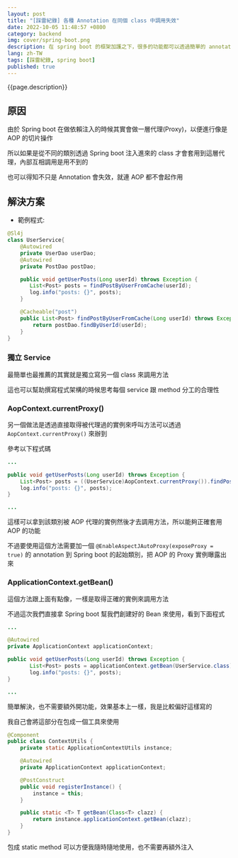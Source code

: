 ```yaml
---
layout: post
title: "[踩雷紀錄] 各種 Annotation 在同個 class 中調用失效"
date: 2022-10-05 11:48:57 +0800
category: backend
img: cover/spring-boot.png
description: 在 spring boot 的框架加護之下，很多的功能都可以透過簡單的 annotation 啟用，像是 @Transactional 或是 @Cacheable 都是常會用到的，不過這些功能卻會在同個 class 中互相調用的時候失效，下面提供幾個解決方案
lang: zh-TW
tags: [踩雷紀錄, spring boot]
published: true
---
```


{{page.description}}

## 原因

由於 Spring boot 在做依賴注入的時候其實會做一層代理(Proxy)，以便進行像是 AOP 的切片操作

所以如果是從不同的類別透過 Spring boot 注入進來的 class 才會套用到這層代理，內部互相調用是用不到的

也可以得知不只是 Annotation 會失效，就連 AOP 都不會起作用

## 解決方案

+ 範例程式:

```java
@Sl4j
class UserService{
    @Autowired
    private UserDao userDao;
    @Autowired
    private PostDao postDao;

    public void getUserPosts(Long userId) throws Exception {
       List<Post> posts = findPostByUserFromCache(userId);
       log.info("posts: {}", posts);
    }

    @Cacheable("post")
    public List<Post> findPostByUserFromCache(Long userId) throws Exception {
        return postDao.findByUserId(userId);
    }
}
```

### 獨立 Service

最簡單也最推薦的其實就是獨立寫另一個 class 來調用方法

這也可以幫助撰寫程式架構的時候思考每個 service 跟 method 分工的合理性

### AopContext.currentProxy()

另一個做法是透過直接取得被代理過的實例來呼叫方法可以透過 `AopContext.currentProxy()` 來辦到

參考以下程式碼

```java
...

public void getUserPosts(Long userId) throws Exception {
    List<Post> posts = ((UserService)AopContext.currentProxy()).findPostByUserFromCache(userId);
    log.info("posts: {}", posts);
}

...
```

這樣可以拿到該類別被 AOP 代理的實例然後才去調用方法，所以能夠正確套用 AOP 的功能

不過要使用這個方法需要加一個 `@EnableAspectJAutoProxy(exposeProxy = true)` 的 annotation 到 Spring boot 的起始類別，把 AOP 的 Proxy 實例曝露出來

### ApplicationContext.getBean()

這個方法跟上面有點像，一樣是取得正確的實例來調用方法

不過這次我們直接拿 Spring boot 幫我們創建好的 Bean 來使用，看到下面程式

```java
...

@Autowired
private ApplicationContext applicationContext;

public void getUserPosts(Long userId) throws Exception {
       List<Post> posts = applicationContext.getBean(UserService.class).findPostByUserFromCache(userId);
       log.info("posts: {}", posts);
}

...
```

簡單解決，也不需要額外開功能，效果基本上一樣，我是比較偏好這樣寫的

我自己會將這部分在包成一個工具來使用

```java
@Component
public class ContextUtils {
    private static ApplicationContextUtils instance;

    @Autowired
    private ApplicationContext applicationContext;

    @PostConstruct
    public void registerInstance() {
        instance = this;
    }

    public static <T> T getBean(Class<T> clazz) {
        return instance.applicationContext.getBean(clazz);
    }
}
```

包成 static method 可以方便我隨時隨地使用，也不需要再額外注入